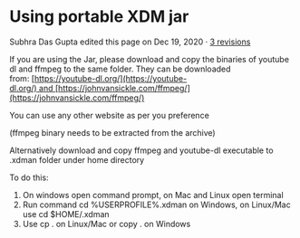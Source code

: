 # Using portable XDM jar

Subhra Das Gupta edited this page on Dec 19, 2020 · [3 revisions](https://github.com/subhra74/xdm/wiki/Using-portable-XDM-jar/_history)

If you are using the Jar, please download and copy the binaries of youtube dl and ffmpeg to the same folder. They can be downloaded from: [https://youtube-dl.org/](https://youtube-dl.org/) and [https://johnvansickle.com/ffmpeg/](https://johnvansickle.com/ffmpeg/)

You can use any other website as per you preference

(ffmpeg binary needs to be extracted from the archive)

Alternatively download and copy ffmpeg and youtube-dl executable to .xdman folder under home directory

To do this:

1. On windows open command prompt, on Mac and Linux open terminal
2. Run command cd %USERPROFILE%.xdman on Windows, on Linux/Mac use cd $HOME/.xdman
3. Use cp . on Linux/Mac or copy . on Windows

###